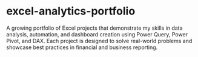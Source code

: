 # excel-analytics-portfolio
A growing portfolio of Excel projects that demonstrate my skills in data analysis, automation, and dashboard creation using Power Query, Power Pivot, and DAX. Each project is designed to solve real-world problems and showcase best practices in financial and business reporting.

